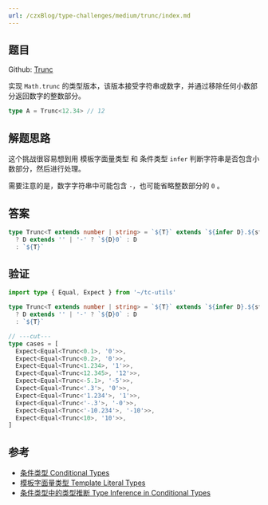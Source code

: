 ```yaml
---
url: /czxBlog/type-challenges/medium/trunc/index.md
---
```

## 题目

Github: [Trunc](https://github.com/type-challenges/type-challenges/blob/main/questions/05140-medium-trunc/)

实现 `Math.trunc` 的类型版本，该版本接受字符串或数字，并通过移除任何小数部分返回数字的整数部分。

```ts
type A = Trunc<12.34> // 12
```

## 解题思路

这个挑战很容易想到用 模板字面量类型 和 条件类型 `infer` 判断字符串是否包含小数部分，然后进行处理。

需要注意的是，数字字符串中可能包含 `-`，也可能省略整数部分的 `0` 。

## 答案

```ts
type Trunc<T extends number | string> = `${T}` extends `${infer D}.${string}`
  ? D extends '' | '-' ? `${D}0` : D
  : `${T}`
```

## 验证

```ts twoslash
import type { Equal, Expect } from '~/tc-utils'

type Trunc<T extends number | string> = `${T}` extends `${infer D}.${string}`
  ? D extends '' | '-' ? `${D}0` : D
  : `${T}`

// ---cut---
type cases = [
  Expect<Equal<Trunc<0.1>, '0'>>,
  Expect<Equal<Trunc<0.2>, '0'>>,
  Expect<Equal<Trunc<1.234>, '1'>>,
  Expect<Equal<Trunc<12.345>, '12'>>,
  Expect<Equal<Trunc<-5.1>, '-5'>>,
  Expect<Equal<Trunc<'.3'>, '0'>>,
  Expect<Equal<Trunc<'1.234'>, '1'>>,
  Expect<Equal<Trunc<'-.3'>, '-0'>>,
  Expect<Equal<Trunc<'-10.234'>, '-10'>>,
  Expect<Equal<Trunc<10>, '10'>>,
]
```

## 参考

* [条件类型 Conditional Types](https://www.typescriptlang.org/docs/handbook/2/conditional-types.html)
* [模板字面量类型 Template Literal Types](https://www.typescriptlang.org/docs/handbook/2/template-literal-types.html)
* [条件类型中的类型推断 Type Inference in Conditional Types](https://www.typescriptlang.org/docs/handbook/2/conditional-types.html#inferring-within-conditional-types)
